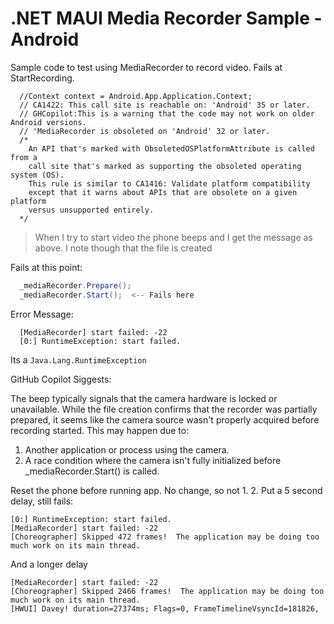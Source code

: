# .NET MAUI Media Recorder Sample - Android
Sample code to test using MediaRecorder to record video. Fails at StartRecording.


```
  //Context context = Android.App.Application.Context;
  // CA1422: This call site is reachable on: 'Android' 35 or later.
  // GHCopilot:This is a warning that the code may not work on older Android versions.
  // 'MediaRecorder is obsoleted on 'Android' 32 or later.
  /*
    An API that's marked with ObsoletedOSPlatformAttribute is called from a
    call site that's marked as supporting the obsoleted operating system (OS).
    This rule is similar to CA1416: Validate platform compatibility 
    except that it warns about APIs that are obsolete on a given platform 
    versus unsupported entirely.
  */
```

>  When I try to start video the phone beeps and I get the message as above. I note though that the file is created

Fails at this point:
```cs
  _mediaRecorder.Prepare();
  _mediaRecorder.Start();  <-- Fails here
```

Error Message:

```
  [MediaRecorder] start failed: -22
  [0:] RuntimeException: start failed.
```

Its a ```Java.Lang.RuntimeException```

GitHub Copilot Siggests:

The beep typically signals that the camera hardware is locked or unavailable. While the file creation confirms that the recorder was partially prepared, it seems like the camera source wasn't properly acquired before recording started. This may happen due to:
1. Another application or process using the camera.
2. A race condition where the camera isn't fully initialized before _mediaRecorder.Start() is called.

Reset the phone before running app. No change, so not 1.
2. Put a 5 second delay, still fails:

```
[0:] RuntimeException: start failed.
[MediaRecorder] start failed: -22
[Choreographer] Skipped 472 frames!  The application may be doing too much work on its main thread.
```

And a longer delay

```
[MediaRecorder] start failed: -22
[Choreographer] Skipped 2466 frames!  The application may be doing too much work on its main thread.
[HWUI] Davey! duration=27374ms; Flags=0, FrameTimelineVsyncId=181826,
```




